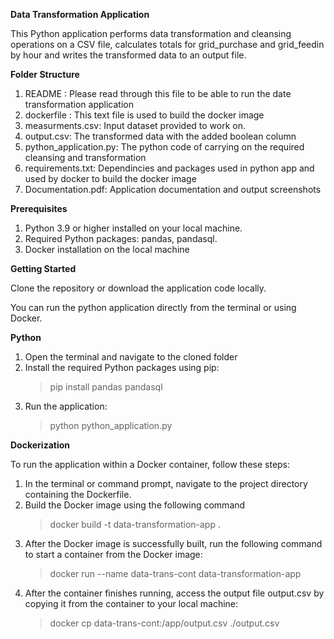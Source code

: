 **Data Transformation Application**

This Python application performs data transformation and cleansing operations on a CSV file,
calculates totals for grid_purchase and grid_feedin by hour and writes the transformed data to an output file.


**Folder Structure**

1. README : Please read through this file to be able to run the date transformation application 
2. dockerfile : This text file is used to build the docker image 
3. measurments.csv: Input dataset provided to work on. 
4. output.csv:  The transformed data with the added boolean column
5. python_application.py: The python code of carrying on the required cleansing and transformation 
6. requirements.txt: Dependincies and packages used in python app and used by docker to build the docker image
7. Documentation.pdf: Application documentation and output screenshots

**Prerequisites**

1. Python 3.9 or higher installed on your local machine.
2. Required Python packages: pandas, pandasql.
3. Docker installation on the local machine

**Getting Started**

Clone the repository or download the application code locally.

You can run the python application directly from the terminal or using Docker. 

**Python**
1. Open the terminal and navigate to the cloned folder
2. Install the required Python packages using pip:
    > pip install pandas pandasql
3. Run the application:
    > python python_application.py

**Dockerization**

To run the application within a Docker container, follow these steps:
1. In the terminal or command prompt, navigate to the project directory containing the Dockerfile.
2. Build the Docker image using the following command 
    > docker build -t data-transformation-app .
3. After the Docker image is successfully built, run the following command to start a container from the Docker image:
    > docker run --name data-trans-cont data-transformation-app
4. After the container finishes running, access the output file output.csv by copying it 
   from the container to your local machine:
    > docker cp data-trans-cont:/app/output.csv ./output.csv




